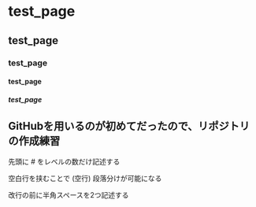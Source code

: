 # test_page
## test_page
### test_page
#### test_page 
##### test_page

## GitHubを用いるのが初めてだったので、リポジトリの作成練習

先頭に # をレベルの数だけ記述する


空白行を挟むことで
(空行)
段落分けが可能になる

改行の前に半角スペースを2つ記述する
